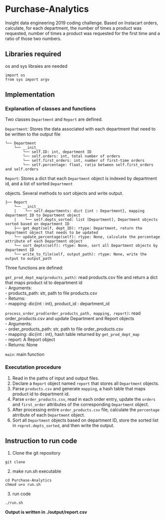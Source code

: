 # Purchase-Analytics

Insight data engineering 2019 coding challenge. Based on Instacart orders, calculate, for each department, the number of times a product was requested, number of times a product was requested for the first time and a ratio of those two numbers.

## Libraries required

os and sys libraies are needed
```
import os
from sys import argv
```

## Implementation

### Explanation of classes and functions

Two classes `Department` and `Report` are defined.

`Department`: Stores the data associated with each department that need to be written to the output file 

    └── Department
        └── __init__
            └── self.ID: int, department ID
            └── self.orders: int, total number of orders
            └── self.first_orders: int, number of first-time orders
            └── self.percentage: float, ratio between self.first_orders and self.orders

`Report`: Stores a dict that each `Department` object is indexed by department id, and a list of sorted `Department`  
	<p>objects. Several methods to sort objects and write output.</p>

    ├── Report
        └── __init__
        |    └── self.departments: dict {int : Department}, mapping department ID to Department object
        |    └── self.depts_sorted: list [Department], Department objects sorted based on department ID 
        ├── get_dept(self, dept_ID): rtype: Department, return the Department object that needs to be updated
        └── update_percentage(self): rtype: None, calculate the percentage attribute of each Department object
        └── sort_depts(self): rtype: None, sort all Department objects by department ID
        └── write_to_file(self, output_path): rtype: None, write the output to output_path


Three functions are defined:

`get_prod_dept_map(products_path)`: read products.csv file and return a dict that maps product id to department id  
	- Arguments:  
		- products_path: str, path to file products.csv  
	- Returns:  
		- mapping: dic{int : int}, product_id : department_id
	
`process_order_prod(order_products_path, mapping, report)`: read order_products.csv and update Department and Report objects  
	- Arguments:  
		- order_products_path: str, path to file order_products.csv  
		- mapping: dic{int : int}, hash table returned by `get_prod_dept_map`  
		- report: A Report object  
	- Returns: None

`main`: main function

### Executation procedure
1. Read in the paths of input and output files.
2. Declare a `Report` object named `report` that stores all `Department` objects.
3. Parse `products.csv` and generate `mapping`, a hash table that maps product id to department id.
3. Parse `order_products.csv`, read in each order entry, update the `orders` and `first_order` attributes of the corresponding `Department` object.
4. After processing entire `order_products.csv` file, calculate the `percentage` atrribute of each `Department` object.
5. Sort all `Department` objects based on department ID, store the sorted list in `reprot.depts_sorted`, and then write the output.
    
## Instruction to run code

1. Clone the git repository
```
git clone
```

2. make run.sh executable
```
cd Purchase-Analytics
chmod u+x run.sh
```

3. run code
```
./run.sh
```
**Output is written in ./output/report.csv**
